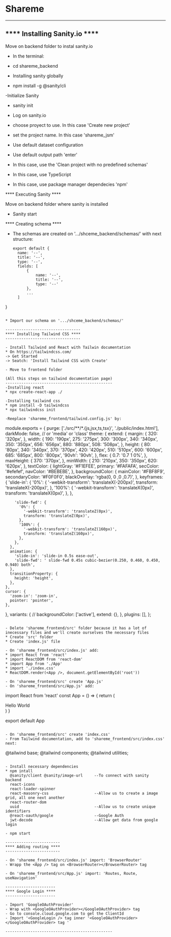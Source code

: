 # Shareme

------------------------------
**** Installing Sanity.io ****
------------------------------

Move on backend folder to instal sanity.io

- In the terminal:
* cd shareme_backend

- Installing sanity globally
* npm install -g @sanity/cli

-Initialize Sanity
* sanity init

* Log on sanity.io
* choose proyect to use. In this case 'Create new project'
* set the project name. In this case 'shareme_jsm'
* Use default dataset configuration
* Use default output path 'enter'
* In this case, use the 'Clean project with no predefined schemas'
* In this case, use TypeScript
* In this case, use package manager dependecies 'npm'

**** Executing Sanity ****

Move on backend folder where sanity is installed

* Sanity start

**** Creating schema ****

* The schemas are created on '.../shceme_backend/schemas/'
  with next structure:

  ```
  export default {
    name: '--',
    title: '--',
    type: '--',
    fields: [
        {
            name: '--',
            title: '--',
            type: '--'
        },
        ...
    ]
}
  ```

* Import our schema on '.../shceme_backend/schemas/'

---------------------------------
**** Installing Tailwind CSS ****
---------------------------------

- Install Tailwind and React with Tailwin documentation
* On https://tailwindcss.com/
  -> Get Started
  -> Seatch: 'Install Tailwind CSS with Create'

- Move to frontend folder

(All this steps on tailwind documentation page)
-----------------------------------------------
-Installing react
* npx create-react-app ./

-Installing tailwind css
* npm install -D tailwindcss
* npx tailwindcss init

-Reeplace 'shareme_frontend/tailwind.config.js' by:
```
module.exports = {
  purge: ['./src/**/*.{js,jsx,ts,tsx}', './public/index.html'],
  darkMode: false, // or 'media' or 'class'
  theme: {
    extend: {
      margin: {
        320: '320px',
      },
      width: {
        190: '190px',
        275: '275px',
        300: '300px',
        340: '340px',
        350: '350px',
        656: '656px',
        880: '880px',
        508: '508px',
      },
      height: {
        80: '80px',
        340: '340px',
        370: '370px',
        420: '420px',
        510: '510px',
        600: '600px',
        685: '685px',
        800: '800px',
        '90vh': '90vh',
      },
      flex: {
        0.7: '0.7 1 0%',
      },
      maxHeight: {
        370: '370px',
      },
      minWidth: {
        210: '210px',
        350: '350px',
        620: '620px',
      },
      textColor: {
        lightGray: '#F1EFEE',
        primary: '#FAFAFA',
        secColor: '#efefef',
        navColor: '#BEBEBE',
      },
      backgroundColor: {
        mainColor: '#FBF8F9',
        secondaryColor: '#F0F0F0',
        blackOverlay: 'rgba(0, 0 ,0 ,0.7)',
      },
      keyframes: {
        'slide-in': {
          '0%': {
            '-webkit-transform': 'translateX(-200px)',
            transform: 'translateX(-200px)',
          },
          '100%': {
            '-webkit-transform': 'translateX(0px)',
            transform: 'translateX(0px)',
          },
        },

        'slide-fwd': {
          '0%': {
            '-webkit-transform': 'translateZ(0px)',
            transform: 'translateZ(0px)',
          },
          '100%': {
            '-webkit-transform': 'translateZ(160px)',
            transform: 'translateZ(160px)',
          },
        },
      },
      animation: {
        'slide-in': 'slide-in 0.5s ease-out',
        'slide-fwd': ' slide-fwd 0.45s cubic-bezier(0.250, 0.460, 0.450, 0.940) both',
      },
      transitionProperty: {
        height: 'height',
      },
    },
    cursor: {
      'zoom-in': 'zoom-in',
      pointer: 'pointer',
    },
  },
  variants: {
    // backgroundColor: ['active'],
    extend: {},
  },
  plugins: [],
};
```

- Delete 'shareme_frontend/src' folder because it has a lot of inecessary files and we'll create ourselves the necessary files
* Create 'src' folder
* Create 'index.js' file

- On 'shareme_frontend/src/index.js' add:
* import React from 'react'
* import ReactDOM from 'react-dom'
* import App from './App'
* import './index.css'
* ReactDOM.render(<App />, document.getElementById('root'))

- On 'shareme_frontend/src' create 'App.js'
- On 'shareme_frontend/src/App.js' add:

```
import React from 'react'
const App = () => {
  return (
    <div>
      Hello World
    </div>
  )
}

export default App
```

- On 'shareme_frontend/src' create 'index.css'
- From Tailwind documentation, add to 'shareme_frontend/src/index.css' next:

```
@tailwind base;
@tailwind components;
@tailwind utilities;
```

- Install necessary dependencies 
* npm intall
  @sanity/client @sanity/image-url     --To connect with sanity backend
  react-icons
  react-loader-spinner
  react-masonry-css                    --Allow us to create a image grid, all one next another
  react-router-dom
  uuid                                 --Allow us to create unique identifiers
  @react-oauth/google                  --Google Auth
  jwt-decode                           --Allow get data from google login

- npm start

------------------------
**** Adding routing ****
------------------------

- On 'shareme_frontend/src/index.js' import: 'BrowserRouter'
- Wrapp the <App /> tag on <BrowserRouter></BrowserRouter> tag

- On 'shareme_frontend/src/App.js' import: 'Routes, Route, useNavigation'

----------------------
**** Google Login ****
----------------------

- Import 'GoogleOAuthProvider'
- Wrap with <GoogleOAuthProvider></GoogleOAuthProvider> tag 
- Go to console.cloud.google.com to get the ClientId
- Import '<GoogleLogin /> tag inner '<GoogleOAuthProvider></GoogleOAuthProvider> tag '

-----------------------------------------------